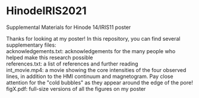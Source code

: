 # HinodeIRIS2021
Supplemental Materials for Hinode 14/IRIS11 poster
  
Thanks for looking at my poster! In this repository, you can find several supplementary files:  
acknowledgements.txt: acknowledgements for the many people who helped make this research possible  
references.txt: a list of references and further reading  
int_movie.mp4: a movie showing the core intensities of the four observed lines, in addition to the HMI continuum and magnetogram. Pay close attention for the "cold bubbles" as they appear around the edge of the pore!  
figX.pdf: full-size versions of all the figures on my poster
